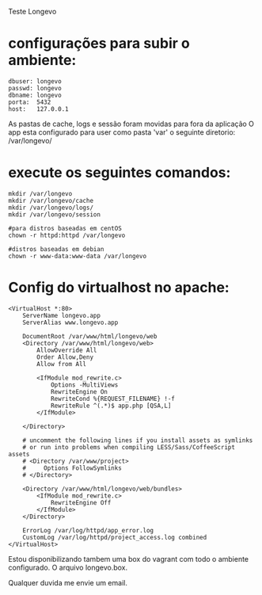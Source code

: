 Teste Longevo

# configurações para subir o ambiente:
```
dbuser: longevo
passwd: longevo
dbname: longevo
porta:  5432
host:   127.0.0.1
```

As pastas de cache, logs e sessão foram movidas para fora da aplicação
O app esta configurado para user como pasta 'var' o seguinte diretorio:
/var/longevo/

# execute os seguintes comandos:
```
mkdir /var/longevo
mkdir /var/longevo/cache
mkdir /var/longevo/logs/
mkdir /var/longevo/session

#para distros baseadas em centOS
chown -r httpd:httpd /var/longevo

#distros baseadas em debian
chown -r www-data:www-data /var/longevo
```

# Config do virtualhost no apache:
```
<VirtualHost *:80>
    ServerName longevo.app
    ServerAlias www.longevo.app

    DocumentRoot /var/www/html/longevo/web
    <Directory /var/www/html/longevo/web>
        AllowOverride All
        Order Allow,Deny
        Allow from All

        <IfModule mod_rewrite.c>
            Options -MultiViews
            RewriteEngine On
            RewriteCond %{REQUEST_FILENAME} !-f
            RewriteRule ^(.*)$ app.php [QSA,L]
        </IfModule>

    </Directory>

    # uncomment the following lines if you install assets as symlinks
    # or run into problems when compiling LESS/Sass/CoffeeScript assets
    # <Directory /var/www/project>
    #     Options FollowSymlinks
    # </Directory>

    <Directory /var/www/html/longevo/web/bundles>
        <IfModule mod_rewrite.c>
            RewriteEngine Off
        </IfModule>
    </Directory>

    ErrorLog /var/log/httpd/app_error.log
    CustomLog /var/log/httpd/project_access.log combined
</VirtualHost>
```

Estou disponibilizando tambem uma box do vagrant com todo o ambiente configurado. O arquivo longevo.box.

Qualquer duvida me envie um email.
